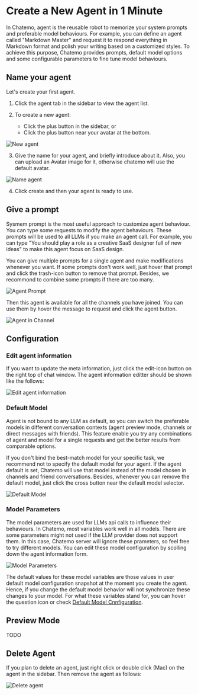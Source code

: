 # Create a New Agent in 1 Minute

In Chatemo, agent is the reusable robot to memorize your system prompts and preferable model behaviours. For example, you can define an agent called "Markdown Master" and request it to respond everything in Markdown format and polish your writing based on a customized styles. To achieve this purpose, Chatemo provides prompts, default model options and some configurable parameters to fine tune model behaviours.

## Name your agent

Let's create your first agent.

1. Click the agent tab in the sidebar to view the agent list.

2. To create a new agent:
   - Click the plus button in the sidebar, or
   - Click the plus button near your avatar at the bottom.

![New agent](/docs/agent-1.png)

3. Give the name for your agent, and briefly introduce about it. Also, you can upload an Avatar image for it, otherwise chatemo will use the default avatar.

![Name agent](/docs/agent-2.png)

4. Click create and then your agent is ready to use.

## Give a prompt

Sysmem prompt is the most useful approach to customize agent behaviour. You can type some requests to modify the agent behaviours. These prompts will be used to all LLMs if you make an agent call. For example, you can type "You should play a role as a creative SaaS designer full of new ideas" to make this agent focus on SaaS design.

You can give multiple prompts for a single agent and make modifications whenever you want. If some prompts don't work well, just hover that prompt and click the trash-icon button to remove that prompt. Besides, we recommond to combine some prompts if there are too many.

![Agent Prompt](/docs/agent-3.png)

Then this agent is available for all the channels you have joined. You can use them by hover the message to request and click the agent button.

![Agent in Channel](/docs/agent-7.png)

## Configuration

### Edit agent information

If you want to update the meta information, just click the edit-icon button on the right top of chat window. The agent information editter should be shown like the follows:

![Edit agent information](/docs/agent-4.png)

### Default Model

Agent is not bound to any LLM as default, so you can switch the preferable models in different conversation contexts (agent preview mode, channels or direct messages with friends). This feature enable you try any combinations of agent and model for a single requests and get the better results from comparable options.

If you don't bind the best-match model for your specific task, we recommend not to specify the default model for your agent. If the agent default is set, Chatemo will use that model instead of the model chosen in channels and friend conversations. Besides, whenever you can remove the default model, just click the cross button near the default model selector.

![Default Model](/docs/agent-5.png)

### Model Parameters

The model parameters are used for LLMs api calls to influence their behaviours. In Chatemo, most variables work well in all models. There are some parameters might not used if the LLM provider does not support them. In this case, Chatemo server will ignore these prameters, so feel free to try different models. You can edit these model configuration by scolling down the agent information form.

![Model Parameters](/docs/agent-6.png)

The default values for these model variables are those values in user default model configuration snapshot at the moment you create the agent. Hence, if you change the default model behavior will not synchronize these changes to your model. For what these variables stand for, you can hover the question icon or check [Default Model Cnnfiguration](model-configuration).

## Preview Mode

TODO

## Delete Agent

If you plan to delete an agent, just right click or double click (Mac) on the agent in the sidebar. Then remove the agent as follows:

![Delete agent](/docs/agent-8.png)
